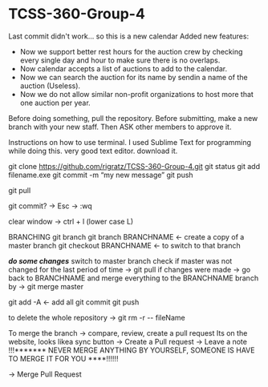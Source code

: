 # TCSS-360-Group-4


Last commit didn't work... so this is a new calendar
Added new features:
-	Now we support better rest hours for the auction crew 
	by checking every single day and hour to make sure there 
	is no overlaps.
-	Now calendar accepts a list of auctions to add to the calendar.
-	Now we can search the auction for its name by sendin a name of the 	auction (Useless).
-	Now we do not allow similar non-profit organizations to host more that 	one auction per year.




Before doing something, pull the repository.
Before submitting, make a new branch with your new staff.
Then ASK other members to approve it.

Instructions on how to use terminal.
I used Sublime Text for programming while doing this. very good text editor. download it.

git clone https://github.com/rigratz/TCSS-360-Group-4.git
git status
git add filename.exe
git commit -m “my new message”
git push


git pull

git commit? -> Esc -> :wq

clear window -> ctrl + l (lower case L)


BRANCHING
git branch
git branch BRANCHNAME <- create a copy of a master branch
git checkout BRANCHNAME <- to switch to that branch

***do some changes***
switch to master branch
check if master was not changed for the last period of time
-> git pull 
if changes were made -> go back to BRANCHNAME and merge everything to the BRANCHNAME branch by -> git merge master

git add -A <- add all
git commit
git push


to delete the whole repository -> git rm -r -- fileName

To merge the branch -> compare, review, create a pull request
Its on the website, looks likea sync button
-> Create a Pull request
-> Leave a note
!!!******* NEVER MERGE ANYTHING BY YOURSELF, SOMEONE IS HAVE TO MERGE IT FOR YOU ****!!!!!!

-> Merge Pull Request
